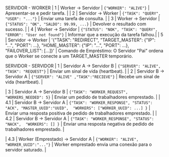 SERVIDOR - WORKER
| 1 | Worker → Servidor | `{"WORKER": "ALIVE"}` | Apresentar-se e pedir tarefa. |
| 2 | Servidor → Worker | `{"TASK": "QUERY", "USER": "..."}` | Enviar uma tarefa de consulta. |
| 3 | Worker → Servidor | `{"STATUS": "OK", "SALDO": 99.99, ...}` | Devolver o resultado com sucesso. |
| 4 | Worker → Servidor | `{"STATUS": "NOK", "TASK": "QUERY", "ERROR": "User not found"}` | Informar que a execução da tarefa falhou.|
| 5 | Servidor → Worker | '{"TASK": "REDIRECT", "TARGET_MASTER": {"IP": "...", "PORT": ...}, "HOME_MASTER": {"IP": "...", "PORT": ...}, "FAILOVER_LIST": [...]}' | Comando de Empréstimo: O Servidor "Pai" ordena que o Worker se conecte a um TARGET_MASTER temporário. 



SERVIDOR - SERVIDOR
| 1 | Servidor A → Servidor B | `{"SERVER": "ALIVE", "TASK": "REQUEST"}` | Enviar um sinal de vida (heartbeat). |
| 2 | Servidor B → Servidor A | `{"SERVER": "ALIVE" ,"TASK":"RECIEVE"}` | Recebe um sinal de vida (heartbeat). |

| 3 | Servidor A → Servidor B | `{"TASK": "WORKER_REQUEST", "WORKERS_NEEDED": 5}` | Enviar um pedido de trabalhadores emprestado. |
| 4.1 | Servidor B → Servidor A | `{"TASK": "WORKER_RESPONSE", "STATUS": "ACK", "MASTER_UUID":"UUID",  "WORKERS": ["WORKER_UUID": ...] }` | Enviar uma resposta positiva de pedido de trabalhadores emprestado. |
| 4.2 | Servidor B → Servidor A | `{"TASK": "WORKER_RESPONSE", "STATUS": "NACK",  "WORKERS": [] }` | Enviar uma resposta negativa de pedido de trabalhadores emprestado. |

| 4.3 | Worker (Emprestado) → Servidor A | `{"WORKER": "ALIVE", "WORKER_UUID":"..."}` | Worker emprestado envia uma conexão para o servidor saturado. |
